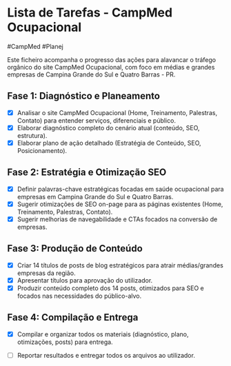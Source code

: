 # Lista de Tarefas - CampMed Ocupacional

#CampMed 
#Planej 


Este ficheiro acompanha o progresso das ações para alavancar o tráfego orgânico do site CampMed Ocupacional, com foco em médias e grandes empresas de Campina Grande do Sul e Quatro Barras - PR.

## Fase 1: Diagnóstico e Planeamento

- [X] Analisar o site CampMed Ocupacional (Home, Treinamento, Palestras, Contato) para entender serviços, diferenciais e público.
- [X] Elaborar diagnóstico completo do cenário atual (conteúdo, SEO, estrutura).
- [X] Elaborar plano de ação detalhado (Estratégia de Conteúdo, SEO, Posicionamento).

## Fase 2: Estratégia e Otimização SEO

- [X] Definir palavras-chave estratégicas focadas em saúde ocupacional para empresas em Campina Grande do Sul e Quatro Barras.
- [X] Sugerir otimizações de SEO on-page para as páginas existentes (Home, Treinamento, Palestras, Contato).
- [X] Sugerir melhorias de navegabilidade e CTAs focados na conversão de empresas.

## Fase 3: Produção de Conteúdo

- [X] Criar 14 títulos de posts de blog estratégicos para atrair médias/grandes empresas da região.
- [X] Apresentar títulos para aprovação do utilizador.
- [X] Produzir conteúdo completo dos 14 posts, otimizados para SEO e focados nas necessidades do público-alvo.

## Fase 4: Compilação e Entrega

- [X] Compilar e organizar todos os materiais (diagnóstico, plano, otimizações, posts) para entrega.
- [ ] Reportar resultados e entregar todos os arquivos ao utilizador.

